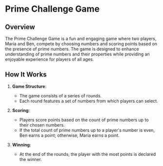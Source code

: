 # Prime Challenge Game

## Overview

The Prime Challenge Game is a fun and engaging game where two players, Maria and Ben, compete by choosing numbers and scoring points based on the presence of prime numbers. The game is designed to enhance understanding of prime numbers and their properties while providing an enjoyable experience for players of all ages.

## How It Works

1. **Game Structure**:

   - The game consists of a series of rounds.
   - Each round features a set of numbers from which players can select.

2. **Scoring**:

   - Players score points based on the count of prime numbers up to their chosen numbers.
   - If the total count of prime numbers up to a player's number is even, Ben earns a point; otherwise, Maria earns a point.

3. **Winning**:
   - At the end of the rounds, the player with the most points is declared the winner.
